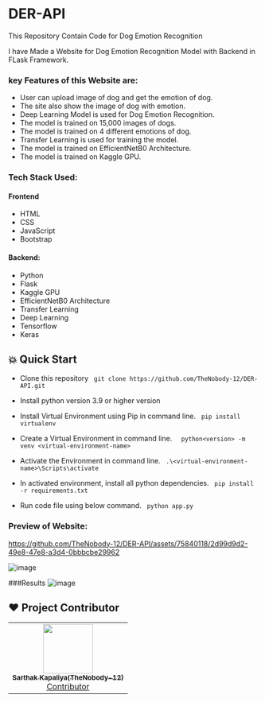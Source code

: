 # DER-API
This Repository Contain Code for Dog Emotion Recognition

I have Made a Website for Dog Emotion Recognition Model with Backend in FLask Framework.

### key Features of this Website are:
- User can upload image of dog and get the emotion of dog.
- The site also show the image of dog with emotion.
- Deep Learning Model is used for Dog Emotion Recognition.
- The model is trained on 15,000 images of dogs.
- The model is trained on 4 different emotions of dog.
- Transfer Learning is used for training the model.
- The model is trained on EfficientNetB0 Architecture.
- The model is trained on Kaggle GPU.

### Tech Stack Used:
#### Frontend
- HTML
- CSS
- JavaScript
- Bootstrap
#### Backend:
- Python
- Flask
- Kaggle GPU
- EfficientNetB0 Architecture
- Transfer Learning
- Deep Learning
- Tensorflow
- Keras
 
##  💥 Quick Start
- Clone this repository
  ` git clone https://github.com/TheNobody-12/DER-API.git`

- Install  python version 3.9 or higher version

- Install Virtual Environment using Pip in command line.
  ` pip install virtualenv`

- Create a Virtual Environment in command line.
  `  python<version> -m venv <virtual-environment-name>`

- Activate the Environment in command line.
  ` .\<virtual-environment-name>\Scripts\activate`

- In activated environment, install all python dependencies.
  ` pip install -r requirements.txt`

- Run code file using below command.
  ` python app.py`
 


### Preview of Website:

https://github.com/TheNobody-12/DER-API/assets/75840118/2d99d9d2-49e8-47e8-a3d4-0bbbcbe29962


![image](https://github.com/TheNobody-12/DER-API/assets/75840118/c9a22caa-50a5-46c4-982d-14444bb0a97d)

###Results
![image](https://github.com/TheNobody-12/DER-API/assets/75840118/34600c07-3824-48ee-9543-2ca626269830)
## ❤️ Project Contributor

<table>
	<tr>
		<td align="center">
			<a href="https://github.com/TheNobody-12">
				<img src="https://user-images.githubusercontent.com/75840118/210078270-64c36621-56e4-4cd8-beb6-bcfcb949fe3d.jpg" width="100px" alt="" /> 
				<br /> <sub><b>Sarthak Kapaliya(TheNobody-12)</b></sub>
			</a>
			<br /> <a href="https://github.com/TheNobody-12"> 
		Contributor
	    </a>
		</td>
	</tr>
</table>

